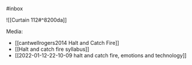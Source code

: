 #inbox 

![[Curtain 112#^8200da]]

Media:
- [[cantwellrogers2014 Halt and Catch Fire]]
- [[Halt and catch fire syllabus]]
- [[2022-01-12-22-10-09 halt and catch fire, emotions and technology]]